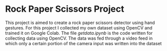# Rock Paper Scissors Project

 This project is aimed to create a rock paper scissors detector using hand gestures. For this project I collected my own dataset using OpenCV and trained it on Google Colab.
 The file *getdata.ipynb* is the code written for collecting data using OpenCV. The data was fed through a video feed in which only a certain portion of the camera input was written into the dataset
 
